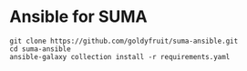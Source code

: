 # Ansible for SUMA

```
git clone https://github.com/goldyfruit/suma-ansible.git
cd suma-ansible
ansible-galaxy collection install -r requirements.yaml
```

